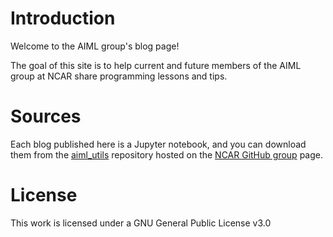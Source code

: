 # Introduction

Welcome to the AIML group's blog page! 

The goal of this site is to help current and future members of the AIML group at NCAR share programming lessons and tips. 

# Sources
Each blog published here is a Jupyter notebook, and you can download them from the [aiml_utils](https://github.com/NCAR/aiml-utils/tree/master/blog/site) repository hosted on the [NCAR GitHub group](https://github.com/NCAR) page.

# License
This work is licensed under a GNU General Public License v3.0

<!-- ## Notes

```{note}
This site is under construction!
``` -->